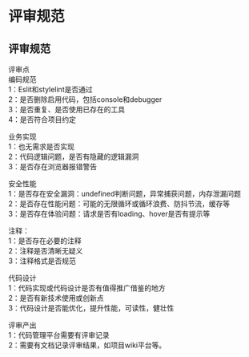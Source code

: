 # 评审规范

## 评审规范

评审点  
编码规范  
1：Eslit和stylelint是否通过  
2：是否删除启用代码，包括console和debugger  
3：是否重复、是否使用已存在的工具  
4：是否符合项目约定  

业务实现  
1：也无需求是否实现  
2：代码逻辑问题，是否有隐藏的逻辑漏洞  
3：是否存在浏览器报错警告  
 
安全性能  
1：是否存在安全漏洞：undefined判断问题，异常捕获问题，内存泄漏问题  
2：是否存在性能问题：可能的无限循环或循环浪费、防抖节流，缓存等  
3：是否存在体验问题：请求是否有loading、hover是否有提示等  

注释：  
1：是否存在必要的注释  
2：注释是否清晰无疑义  
3：注释格式是否规范  

代码设计  
1：代码实现或代码设计是否有值得推广借鉴的地方  
2：是否有新技术使用或创新点  
3：代码设计是否能优化，提升性能，可读性，健壮性  

评审产出  
1：代码管理平台需要有评审记录  
2：需要有文档记录评审结果，如项目wiki平台等。  

